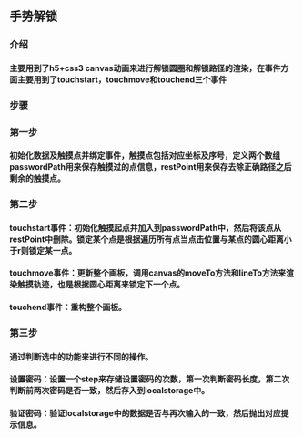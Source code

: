 ## 手势解锁
### 介绍 
#### 主要用到了h5+css3 canvas动画来进行解锁圆圈和解锁路径的渲染，在事件方面主要用到了touchstart，touchmove和touchend三个事件
### 步骤
### 第一步

#### 初始化数据及触摸点并绑定事件，触摸点包括对应坐标及序号，定义两个数组passwordPath用来保存触摸过的点信息，restPoint用来保存去除正确路径之后剩余的触摸点。
### 第二步

#### touchstart事件：初始化触摸起点并加入到passwordPath中，然后将该点从restPoint中删除。锁定某个点是根据遍历所有点当点击位置与某点的圆心距离小于r则锁定某一点。
#### touchmove事件：更新整个画板，调用canvas的moveTo方法和lineTo方法来渲染触摸轨迹，也是根据圆心距离来锁定下一个点。
#### touchend事件：重构整个画板。
### 第三步

#### 通过判断选中的功能来进行不同的操作。
#### 设置密码：设置一个step来存储设置密码的次数，第一次判断密码长度，第二次判断前两次密码是否一致，然后存入到localstorage中。
#### 验证密码：验证localstorage中的数据是否与再次输入的一致，然后抛出对应提示信息。